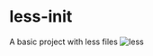 # less-init
A basic project with less files
![less](https://user-images.githubusercontent.com/92691902/155903137-6726e4b2-032a-4cf9-be29-93558b33f2d1.jpg)
